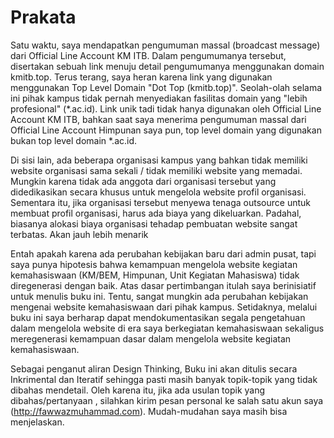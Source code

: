 # Prakata

Satu waktu, saya mendapatkan pengumuman massal (broadcast message) dari Official Line Account KM ITB.  Dalam pengumumanya tersebut, disertakan sebuah link menuju detail pengumumanya menggunakan domain kmitb.top. Terus terang, saya heran karena link yang digunakan menggunakan Top Level Domain "Dot Top (kmitb.top)". Seolah-olah selama ini pihak kampus tidak pernah menyediakan fasilitas domain yang "lebih profesional" (&ast;.ac.id). Link unik tadi tidak hanya digunakan oleh Official Line Account KM ITB, bahkan saat saya menerima pengumuman massal dari Official Line Account Himpunan saya pun, top level domain yang digunakan bukan top level domain &ast;.ac.id.

Di sisi lain, ada beberapa organisasi kampus yang bahkan tidak memiliki website organisasi sama sekali / tidak memiliki website yang memadai. Mungkin karena tidak ada anggota dari organisasi tersebut yang didedikasikan secara khusus untuk mengelola website profil organisasi. Sementara itu, jika organisasi tersebut menyewa tenaga outsource untuk membuat profil organisasi, harus ada biaya yang dikeluarkan. Padahal, biasanya alokasi biaya organisasi tehadap pembuatan website sangat terbatas. Akan jauh lebih menarik

Entah apakah karena ada perubahan kebijakan baru dari admin pusat, tapi saya punya hipotesis bahwa kemampuan mengelola website kegiatan kemahasiswaan (KM/BEM, Himpunan, Unit Kegiatan Mahasiswa) tidak diregenerasi dengan baik. Atas dasar pertimbangan itulah saya berinisiatif untuk menulis buku ini. Tentu, sangat mungkin ada perubahan kebijakan mengenai website kemahasiswaan dari pihak kampus. Setidaknya, melalui buku ini saya berharap dapat mendokumentasikan segala pengetahuan dalam mengelola website di era saya berkegiatan kemahasiswaan sekaligus meregenerasi kemampuan dasar dalam mengelola website kegiatan kemahasiswaan. 

Sebagai penganut aliran Design Thinking, Buku ini akan ditulis secara Inkrimental dan Iteratif sehingga pasti masih banyak topik-topik yang tidak dibahas mendetail. Oleh karena itu, jika ada usulan topik yang dibahas/pertanyaan , silahkan kirim pesan personal ke salah satu akun saya (http://fawwazmuhammad.com). Mudah-mudahan saya masih bisa menjelaskan. 